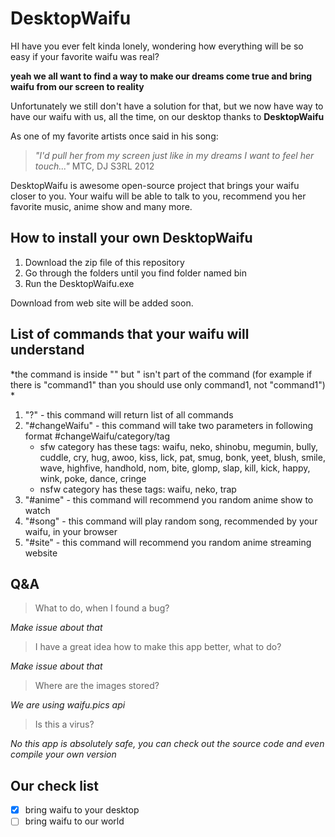 # DesktopWaifu

HI have you ever felt kinda lonely, wondering how everything will be so easy if your favorite waifu was real?

**yeah we all want to find a way to make our dreams come true and bring waifu from our screen to reality**

Unfortunately we still don't have a solution for that, but we now have way to have our waifu with us, all the time, on our desktop thanks to **DesktopWaifu**

As one of my favorite artists once said in his song:
> *"I'd pull her from my screen just like in my dreams
I want to feel her touch..."*
MTC, DJ S3RL 2012

DesktopWaifu is awesome open-source project that brings your waifu closer to you. Your waifu will be able to talk to you, recommend you her favorite music, anime show and many more.

## How to install your own DesktopWaifu

1. Download the zip file of this repository
2. Go through the folders until you find folder named bin
3. Run the DesktopWaifu.exe

Download from web site will be added soon.

## List of commands that your waifu will understand
*the command is inside "" but " isn't part of the command (for example if there is "command1" than you should use only command1, not "command1") *

1. "?" - this command will return list of all commands
2. "#changeWaifu" - this command will take two parameters in following format #changeWaifu/category/tag
    - sfw category has these tags: waifu, neko, shinobu, megumin, bully, cuddle, cry, hug, awoo, kiss, lick, pat, smug, bonk, yeet, blush, smile, wave, highfive, handhold, nom, bite, glomp, slap, kill, kick, happy, wink, poke, dance, cringe
    - nsfw category has these tags: waifu, neko, trap
3. "#anime" - this command will recommend you random anime show to watch
4. "#song" - this command will play random song, recommended by your waifu, in your browser
5. "#site" - this command will recommend you random anime streaming website

## Q&A
>What to do, when I found a bug? 

*Make issue about that*

> I have a great idea how to make this app better, what to do? 

*Make issue about that*

> Where are the images stored?

*We are using waifu.pics api*

> Is this a virus? 

*No this app is absolutely safe, you can check out the source code and even compile your own version*

## Our check list
- [x] bring waifu to your desktop
- [ ] bring waifu to our world
